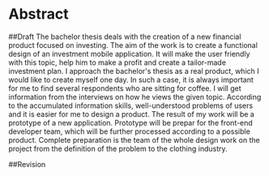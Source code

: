# Abstract
##Draft
The bachelor thesis deals with the creation of a new financial product focused on investing. The aim of the work is to create a functional design of an investment mobile application. It will make the user friendly with this topic, help him to make a profit and create a tailor-made investment plan. I approach the bachelor's thesis as a real product, which I would like to create myself one day. In such a case, it is always important for me to find several respondents who are sitting for coffee. I will get information from the interviews on how he views the given topic. According to the accumulated information skills, well-understood problems of users and it is easier for me to design a product. The result of my work will be a prototype of a new application. Prototype will be prepar for the front-end developer team, which will be further processed according to a possible product. Complete preparation is the team of the whole design work on the project from the definition of the problem to the clothing industry.

##Revision
